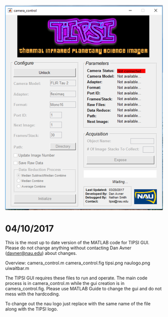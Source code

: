 ![TIPSI GUI](gui.png)


# 04/10/2017


This is the most up to date version of the MATLAB code for TIPSI GUI. Please do not change anything without contacting  Dan Avner (davner@nau.edu) about changes. 


Overview:
camera_control.m
camera_control.fig 
tipsi.png
naulogo.png
uiwaitbar.m




The TIPSI GUI requires these files to run and operate. The main code process is in camera_control.m while the gui creation is in camera_control.fig. Please use MATLAB Guide to change the gui and do not mess with the hardcoding. 


To change out the nau logo just replace with the same name of the file along with the TIPSI logo.
